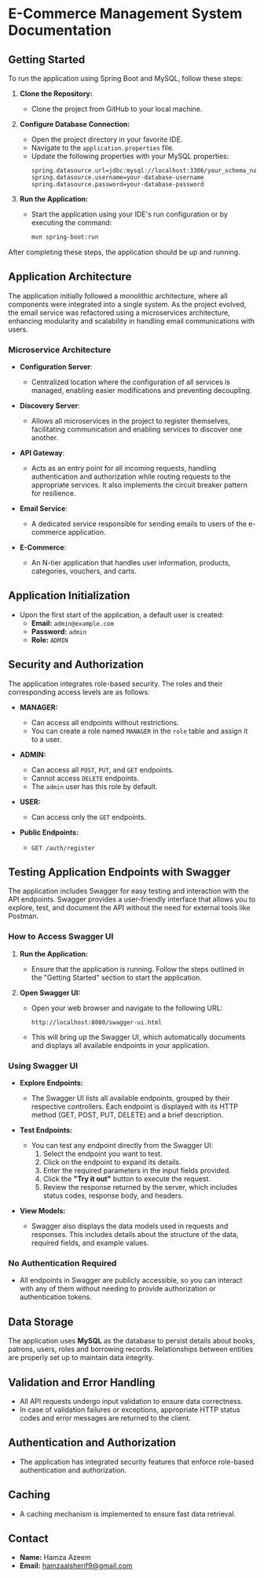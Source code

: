 # **E-Commerce Management System Documentation**

## **Getting Started**

To run the application using Spring Boot and MySQL, follow these steps:

1. **Clone the Repository:**
   - Clone the project from GitHub to your local machine.

2. **Configure Database Connection:**
   - Open the project directory in your favorite IDE.
   - Navigate to the `application.properties` file.
   - Update the following properties with your MySQL properties:
     ```properties
     spring.datasource.url=jdbc:mysql://localhost:3306/your_schema_name
     spring.datasource.username=your-database-username
     spring.datasource.password=your-database-password
     ```

3. **Run the Application:**
   - Start the application using your IDE's run configuration or by executing the command:
     ```bash
     mvn spring-boot:run
     ```

After completing these steps, the application should be up and running.

## **Application Architecture**

The application initially followed a monolithic architecture, where all components were integrated into a single system. As the project evolved, the email service was refactored using a microservices architecture, enhancing modularity and scalability in handling email communications with users.

### **Microservice Architecture**

- **Configuration Server**:
    - Centralized location where the configuration of all services is managed, enabling easier modifications and preventing decoupling.

- **Discovery Server**:
    - Allows all microservices in the project to register themselves, facilitating communication and enabling services to discover one another.

- **API Gateway**:
    - Acts as an entry point for all incoming requests, handling authentication and authorization while routing requests to the appropriate services. It also implements the circuit breaker pattern for resilience.

- **Email Service**:
    - A dedicated service responsible for sending emails to users of the e-commerce application.

- **E-Commerce**:
    - An N-tier application that handles user information, products, categories, vouchers, and carts.

## **Application Initialization**

- Upon the first start of the application, a default user is created:
  - **Email:** `admin@example.com`
  - **Password:** `admin`
  - **Role:** `ADMIN`

## **Security and Authorization**

The application integrates role-based security. The roles and their corresponding access levels are as follows:

- **MANAGER:**
  - Can access all endpoints without restrictions.
  - You can create a role named `MANAGER` in the `role` table and assign it to a user.

- **ADMIN:**
  - Can access all `POST`, `PUT`, and `GET` endpoints.
  - Cannot access `DELETE` endpoints.
  - The `admin` user has this role by default.

- **USER:**
  - Can access only the `GET` endpoints.

- **Public Endpoints:**
  - `GET /auth/register`

## **Testing Application Endpoints with Swagger**

The application includes Swagger for easy testing and interaction with the API endpoints. Swagger provides a user-friendly interface that allows you to explore, test, and document the API without the need for external tools like Postman.

### **How to Access Swagger UI**

1. **Run the Application:**
   - Ensure that the application is running. Follow the steps outlined in the "Getting Started" section to start the application.

2. **Open Swagger UI:**
   - Open your web browser and navigate to the following URL:
     ```
     http://localhost:8080/swagger-ui.html
     ```
   - This will bring up the Swagger UI, which automatically documents and displays all available endpoints in your application.

### **Using Swagger UI**

- **Explore Endpoints:**
  - The Swagger UI lists all available endpoints, grouped by their respective controllers. Each endpoint is displayed with its HTTP method (GET, POST, PUT, DELETE) and a brief description.

- **Test Endpoints:**
  - You can test any endpoint directly from the Swagger UI:
    1. Select the endpoint you want to test.
    2. Click on the endpoint to expand its details.
    3. Enter the required parameters in the input fields provided.
    4. Click the **"Try it out"** button to execute the request.
    5. Review the response returned by the server, which includes status codes, response body, and headers.

- **View Models:**
  - Swagger also displays the data models used in requests and responses. This includes details about the structure of the data, required fields, and example values.

### **No Authentication Required**

- All endpoints in Swagger are publicly accessible, so you can interact with any of them without needing to provide authorization or authentication tokens.

## **Data Storage**

The application uses **MySQL** as the database to persist details about books, patrons, users, roles and borrowing records. Relationships between entities are properly set up to maintain data integrity.

## **Validation and Error Handling**

- All API requests undergo input validation to ensure data correctness.
- In case of validation failures or exceptions, appropriate HTTP status codes and error messages are returned to the client.

## **Authentication and Authorization**

- The application has integrated security features that enforce role-based authentication and authorization.

## **Caching**

- A caching mechanism is implemented to ensure fast data retrieval.

## **Contact**

- **Name:** Hamza Azeem
- **Email:** hamzaalsherif9@gmail.com
